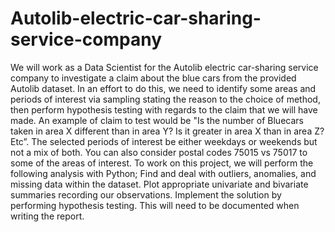 # Autolib-electric-car-sharing-service-company
We will work as a Data Scientist for the Autolib electric car-sharing service company to investigate a claim about the blue cars from the provided Autolib dataset.  In an effort to do this, we need to identify some areas and periods of interest via sampling stating the reason to the choice of method, then perform hypothesis testing with regards to the claim that we will have made. An example of claim to test would be "Is the number of Bluecars taken in area X different than in area Y? Is it greater in area X than in area Z? Etc”. The selected periods of interest be either weekdays or weekends but not a mix of both. You can also consider postal codes 75015 vs 75017 to some of the areas of interest.   To work on this project, we will perform the following analysis with Python;   Find and deal with outliers, anomalies, and missing data within the dataset. Plot appropriate univariate and bivariate summaries recording our observations. Implement the solution by performing hypothesis testing. This will need to be documented when writing the report. 
